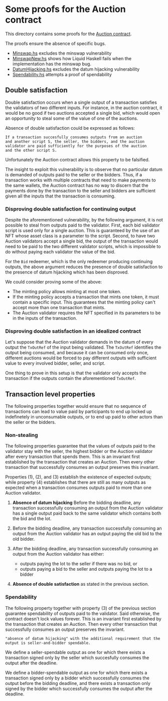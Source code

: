 # Some proofs for the Auction contract

This directory contains some proofs for the [Auction contract][auction-contract].

[auction-contract]: https://github.com/tweag/plutus-libs/blob/main/examples/src/Auction.hs

The proofs ensure the absence of specific bugs.

* [Minswap.hs](./Minswap.hs) excludes the minswap vulnerability
* [MinswapNew.hs](./MinswapNew.hs) shows how Liquid Haskell fails when
  the implementation has the minswap bug.
* [DatumHijacking.hs](./DatumHijacking.hs) excludes the datum hijacking vulnerability
* [Spendability.hs](./Spendability.hs) attempts a proof of spendability

## Double satisfaction

Double satisfaction occurs when a single output of a
transaction satisfies the validators of two different inputs.
For instance, in the auction contract, it would be no good
if two auctions accepted a single bid, which would open an
opportunity to steal some of the value of one of the auctions.

Absence of double satisfaction could be expressed as follows:

    If a transaction succesfully consumes outputs from an auction
    and another script S, the seller, the bidders, and the auction
    validator are paid sufficiently for the purposes of the auction
    and the other script S.

Unfortunately the Auction contract allows this property to be
falsified.

The insight to exploit this vulnerability is to observe that
no particular datum is demanded of outputs paid to the seller
or the bidders. Thus, if a transaction works with multiple
contracts that need to make payments to the same wallets, the
Auction contract has no way to discern that the payments done
by the transaction to the seller and bidders are sufficient
given all the inputs that the transaction is consuming.

### Disproving double satisfaction for continuing output

Despite the aforementioned vulnerability, by the following argument,
it is not possible to steal from outputs paid to the validator.
First, each bid validator script is used only for a single auction.
This is guaranteed by the use of an NFT whose asset
class is a parameter to the script. Second, to have two
Auction validators accept a single bid, the output of the transaction
would need to be paid to the two different validator scripts,
which is impossible to do without paying each validator the
value of the bid.

For the `Bid` redeemer, which is the only redeemer producing continuing
outputs, the above argument reduces the presence of double satisfaction
to the presence of datum hijacking which has been disproved.

We could consider proving some of the above:

* The minting policy allows minting at most one token.
* If the minting policy accepts a transaction that mints one token,
  it must contain a specific input. This guarantees that the minting
  policy can't accept more than one transaction that mints.
* The Auction validator requires the NFT specified in its parameters
  to be in the inputs of the transaction.

### Disproving double satisfaction in an idealized contract

Let's suppose that the Auction validator demands in the datum of every
output the `TxOutRef` of the input being validated. The
`TxOutRef` identifies the output being consumed, and because
it can be consumed only once, different auctions would be forced
to pay different outputs with sufficient value to every involved
bidder, seller, and script.

One thing to prove in this setup is that the validator only accepts
the transaction if the outputs contain the aforementioned `TxOutRef`.

## Transaction level properties

The following properties together would ensure that no sequence of
transactions can lead to value paid by participants to end up locked
up indefinetely in unconsumable outputs, or to end up paid to other
actors than the seller or the bidders.

### Non-stealing

The following properties guarantee that the values of outputs paid to the
validator stay with the seller, the highest bidder or the Auction validator
after every transaction that spends them. This is an invariant first
established by the transaction that creates an Auction. Then every other
transaction that successfully consumes an output preserves this invariant.

Properties (1), (2), and (3) establish the existence of expected outputs;
while property (4) establishes that there are still as many outputs as
expected when a transaction consumes outputs paid to more than one Auction
validator.

1. **Absence of datum hijacking**
   Before the bidding deadline, any transaction successfully consuming an
   output from the Auction validator has a single output paid back to the
   same validator which contains both the bid and the lot.

2. Before the bidding deadline, any transaction successfully consuming an
   output from the Auction validator has an output paying the old bid to
   the old bidder.

3. After the bidding deadline, any transaction successfully consuming an output
   from the Auction validator has either:
    * outputs paying the lot to the seller if there was no bid, or
    * outputs paying a bid to the seller and outputs paying the lot to a bidder

4. **Absence of double satisfaction** as stated in the previous section.

### Spendability

The following property together with property (3) of the previous section
guarantee spendability of outputs paid to the validator. Said otherwise, the
contract doesn't lock values forever. This is an invariant first established
by the transaction that creates an Auction. Then every other transaction that
successfully consumes an output preserves the invariant.

    "absence of datum hijacking" with the additional requirement that the
    output is seller-and-bidder spendable.

We define a seller-spendable output as one for which there exists a transaction
signed only by the seller which succesfully consumes the output after the
deadline.

We define a bidder-spendable output as one for which there exists a transaction
signed only by a bidder which successfully consumes the output before the
bidding deadline, and there exists a transaction only signed by the bidder
which successfully consumes the output after the deadline.
